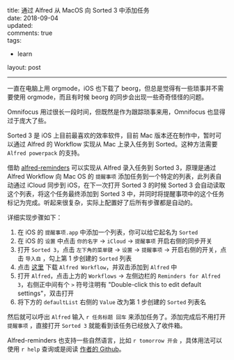 title: 通过 Alfred 从 MacOS 向 Sorted 3 中添加任务  
date: 2018-09-04  
updated:  
comments: true  
tags:  

-   learn

layout: post  

---

一直在电脑上用 orgmode，iOS 也下载了 beorg，但总是觉得有一些琐事并不需要使用 orgmode，而且有时候 beorg 的同步会出现一些奇奇怪怪的问题。  

Omnifocus 用过很长一段时间，但既然是作为跟踪琐事来用，Omnifocus 也显得过于庞大了些。  

Sorted 3 是 iOS 上目前最喜欢的效率软件，目前 Mac 版本还在制作中，暂时可以通过 Alfred 的 Workflow 实现从 Mac 上录入任务到 Sorted。这种方法需要 `Alfred powerpack` 的支持。  

借助 [alfred-reminders](https://github.com/surrealroad/alfred-reminders/blob/master/README.md) 可以实现从 Alfred 录入任务到 Sorted 3，原理是通过 Alfred Workflow 向 Mac OS 的 `提醒事项` 添加任务到一个特定的列表，此列表自动通过 iCloud 同步到 iOS，在下一次打开 Sorted 3 的时候 Sorted 3 会自动读取这个列表，将这个任务最终添加到 Sorted 3 中，并同时将提醒事项中的这个任务标记为完成。听起来很复杂，实际上配置好了后所有步骤都是自动的。  

详细实现步骤如下：  

<!-- more -->

1.  在 iOS 的 `提醒事项.app` 中添加一个列表，你可以给它起名为 `Sorted`
2.  在 iOS 的 `设置` 中点击 `你的名字` → `iCloud` → `提醒事项` 开启右侧的同步开关
3.  打开 `Sorted 3`，点击 `左下角的菜单键` → `设置` → `提醒事项` → 开启右侧的开关，点击 `导入自` ，勾上第 1 步创建的 `Sorted` 列表
4.  点击 [这里](https://github.com/surrealroad/alfred-reminders/releases/download/v74/Reminders.alfredworkflow) 下载 `Alfred Workflow`，并双击添加到 `Alfred` 中
5.  打开 `Alfred`，点击上方的 `Workflows` → 左侧边栏的 `Reminders for Alfred 3`，右侧正中间有个 `>` 符号注明有 "Double-click this to edit default settings"，双击打开
6.  将下方的 `defaultList` 右侧的 `Value` 改为第 1 步创建的 `Sorted` 列表名

然后就可以呼出 `Alfred` 输入 `r 任务标题 回车` 来添加任务了。添加完成后不用打开 `提醒事项` ，直接打开 `Sorted 3` 就能看到该任务已经放入了收件箱。  

Alfred-reminders 也支持一些自然语言，比如 `r tomorrow 开会` ，具体用法可以使用 `r help` 查询或是阅读 [作者的 Github](https://github.com/surrealroad/alfred-reminders/tree/v74)。  
